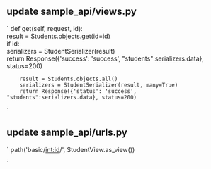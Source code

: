 ## update sample_api/views.py

`
def get(self, request, id):  
        result = Students.objects.get(id=id)  
        if id:  
            serializers = StudentSerializer(result)  
            return Response({'success': 'success', "students":serializers.data}, status=200)  
  
        result = Students.objects.all()  
        serializers = StudentSerializer(result, many=True)  
        return Response({'status': 'success', "students":serializers.data}, status=200) 
`

## update sample_api/urls.py

`
path('basic/<int:id>/', StudentView.as_view())  

`